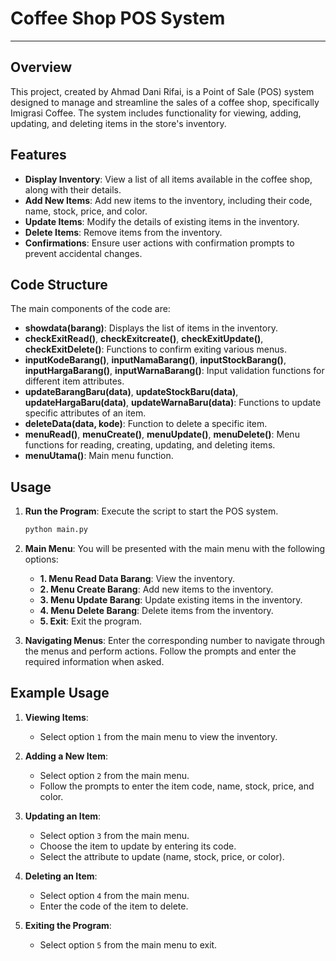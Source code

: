 # Coffee Shop POS System
---

## Overview

This project, created by Ahmad Dani Rifai, is a Point of Sale (POS) system designed to manage and streamline the sales of a coffee shop, specifically Imigrasi Coffee. The system includes functionality for viewing, adding, updating, and deleting items in the store's inventory.

## Features

- **Display Inventory**: View a list of all items available in the coffee shop, along with their details.
- **Add New Items**: Add new items to the inventory, including their code, name, stock, price, and color.
- **Update Items**: Modify the details of existing items in the inventory.
- **Delete Items**: Remove items from the inventory.
- **Confirmations**: Ensure user actions with confirmation prompts to prevent accidental changes.

## Code Structure

The main components of the code are:

- **showdata(barang)**: Displays the list of items in the inventory.
- **checkExitRead()**, **checkExitcreate()**, **checkExitUpdate()**, **checkExitDelete()**: Functions to confirm exiting various menus.
- **inputKodeBarang()**, **inputNamaBarang()**, **inputStockBarang()**, **inputHargaBarang()**, **inputWarnaBarang()**: Input validation functions for different item attributes.
- **updateBarangBaru(data)**, **updateStockBaru(data)**, **updateHargaBaru(data)**, **updateWarnaBaru(data)**: Functions to update specific attributes of an item.
- **deleteData(data, kode)**: Function to delete a specific item.
- **menuRead()**, **menuCreate()**, **menuUpdate()**, **menuDelete()**: Menu functions for reading, creating, updating, and deleting items.
- **menuUtama()**: Main menu function.

## Usage

1. **Run the Program**: Execute the script to start the POS system.
   ```bash
   python main.py
   ```
2. **Main Menu**: You will be presented with the main menu with the following options:
   - **1. Menu Read Data Barang**: View the inventory.
   - **2. Menu Create Barang**: Add new items to the inventory.
   - **3. Menu Update Barang**: Update existing items in the inventory.
   - **4. Menu Delete Barang**: Delete items from the inventory.
   - **5. Exit**: Exit the program.

3. **Navigating Menus**: Enter the corresponding number to navigate through the menus and perform actions. Follow the prompts and enter the required information when asked.

## Example Usage

1. **Viewing Items**:
   - Select option `1` from the main menu to view the inventory.
   
2. **Adding a New Item**:
   - Select option `2` from the main menu.
   - Follow the prompts to enter the item code, name, stock, price, and color.

3. **Updating an Item**:
   - Select option `3` from the main menu.
   - Choose the item to update by entering its code.
   - Select the attribute to update (name, stock, price, or color).

4. **Deleting an Item**:
   - Select option `4` from the main menu.
   - Enter the code of the item to delete.

5. **Exiting the Program**:
   - Select option `5` from the main menu to exit.
